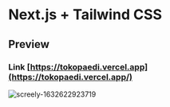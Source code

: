 # Next.js + Tailwind CSS


## Preview

### Link [https://tokopaedi.vercel.app](https://tokopaedi.vercel.app/)
![screely-1632622923719](https://user-images.githubusercontent.com/48466908/134791067-ae00ddf4-13df-4fb9-b102-651489d51759.png)
